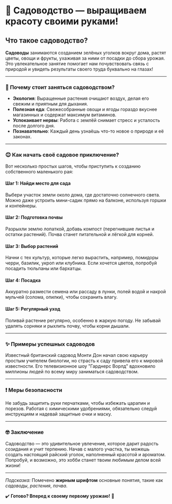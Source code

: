 # **🌱 Садоводство — выращиваем красоту своими руками!**

## Что такое садоводство?
**Садоводы** занимаются созданием зелёных уголков вокруг дома, растят цветы, овощи и фрукты, ухаживая за ними от посадки до сбора урожая. Это увлекательное занятие помогает нам почувствовать связь с природой и увидеть результаты своего труда буквально на глазах!

---

### 💚 Почему стоит заняться садоводством?
- **Экология**: Выращенные растения очищают воздух, делая его свежим и приятным для дыхания.
- **Полезная еда**: Свежесобранные овощи и ягоды гораздо вкуснее магазинных и содержат максимум витаминов.
- **Успокаивает нервы**: Работа с землёй снимает стресс и усталость после долгого дня.
- **Познавательно**: Каждый день узнаёшь что-то новое о природе и её законах.
  
---

### 😊 Как начать своё садовое приключение?
Вот несколько простых шагов, чтобы приступить к созданию собственного маленького рая:

#### Шаг 1: Найди место для сада
Выбери участок земли около дома, где достаточно солнечного света. Можно даже устроить мини-садик прямо на балконе, используя горшки и контейнеры.

#### Шаг 2: Подготовка почвы
Разрыхли землю лопаткой, добавь компост (перегнившие листья и остатки растений). Почва станет питательной и лёгкой для корней.

#### Шаг 3: Выбор растений
Начни с тех культур, которые легко вырастить, например, помидоры черри, базилик, укроп или клубника. Если хочется цветов, попробуй посадить тюльпаны или бархатцы.

#### Шаг 4: Посадка
Аккуратно размести семена или рассаду в лунки, полей водой и накрой мульчей (солома, опилки), чтобы сохранить влагу.

#### Шаг 5: Регулярный уход
Поливай растение регулярно, особенно в жаркую погоду. Не забывай удалять сорняки и рыхлить почву, чтобы корни дышали.

---

### ✨ Примеры успешных садоводов

Известный британский садовод Монти Дон начал свою карьеру простым учителем биологии, но страсть к саду привела его к мировой известности. Его телевизионное шоу "Гарднерс Ворлд" вдохновило миллионы людей по всему миру заниматься садоводством.

---

### ❗️ Меры безопасности

Не забудь защитить руки перчатками, чтобы избежать царапин и порезов. Работая с химическими удобрениями, обязательно следуй инструкциям и надевай защитные очки и маску.

---

### 🤓 Заключение

Садоводство — это удивительное увлечение, которое дарит радость созидания и учит терпению. Начав с малого участка, ты можешь создать настоящий райский уголок, наполненный красотой и ароматом. Попробуй, и возможно, это хобби станет твоим любимым делом всей жизни!

---

*Подсказка:* Помечено **жирным шрифтом** основные понятия, такие как *садоводы*, *растения*, *почва*.  

✔️ **Готово? Вперед к своему первому урожаю!** 🌸